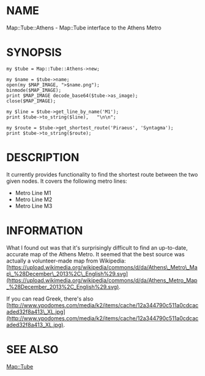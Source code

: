 # NAME

Map::Tube::Athens - Map::Tube interface to the Athens Metro

# SYNOPSIS

    my $tube = Map::Tube::Athens->new;

    my $name = $tube->name;
    open(my $MAP_IMAGE, ">$name.png");
    binmode($MAP_IMAGE);
    print $MAP_IMAGE decode_base64($tube->as_image);
    close($MAP_IMAGE);

    my $line = $tube->get_line_by_name('M1');
    print $tube->to_string($line),   "\n\n";

    my $route = $tube->get_shortest_route('Piraeus', 'Syntagma');
    print $tube->to_string($route);

# DESCRIPTION

It currently provides functionality to find the shortest route between the two given nodes. It covers the following metro lines:

- Metro Line M1
- Metro Line M2
- Metro Line M3

# INFORMATION

What I found out was that it's surprisingly difficult to find an up-to-date, accurate map of the Athens Metro. It seemed that the best source was actually a volunteer-made map from Wikipedia: [https://upload.wikimedia.org/wikipedia/commons/d/da/Athens\_Metro\_Map\_%28December\_2013%2C\_English%29.svg](https://upload.wikimedia.org/wikipedia/commons/d/da/Athens_Metro_Map_%28December_2013%2C_English%29.svg).

If you can read Greek, there's also [http://www.ypodomes.com/media/k2/items/cache/12a344790c511a0cdcacaded32f8a413\_XL.jpg](http://www.ypodomes.com/media/k2/items/cache/12a344790c511a0cdcacaded32f8a413_XL.jpg).

# SEE ALSO

[Map::Tube](https://metacpan.org/pod/Map::Tube)
